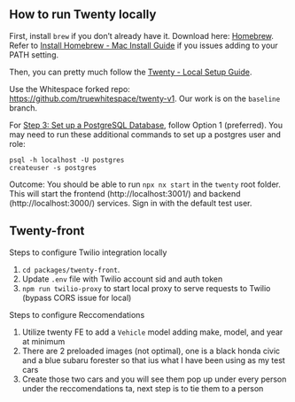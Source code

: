 ## How to run Twenty locally

First, install `brew` if you don’t already have it. Download here: [Homebrew](https://brew.sh/). Refer to [Install Homebrew - Mac Install Guide](https://mac.install.guide/homebrew/3) if you issues adding to your PATH setting.

Then, you can pretty much follow the [Twenty - Local Setup Guide](https://twenty.com/developers/local-setup).

Use the Whitespace forked repo: https://github.com/truewhitespace/twenty-v1. Our work is on the `baseline` branch.

For [Step 3: Set up a PostgreSQL Database](https://twenty.com/developers/local-setup#step-3:-set-up-a-postgresql-database), follow Option 1 (preferred). You may need to run these additional commands to set up a postgres user and role:

```
psql -h localhost -U postgres
createuser -s postgres
```

Outcome: You should be able to run `npx nx start` in the `twenty` root folder. This will start the frontend (http://localhost:3001/) and backend (http://localhost:3000/) services. Sign in with the default test user.

## Twenty-front
Steps to configure Twilio integration locally
1. `cd packages/twenty-front`. 
2. Update `.env` file with Twilio account sid and auth token
3. `npm run twilio-proxy` to start local proxy to serve requests to Twilio (bypass CORS issue for local)

Steps to configure Reccomendations
1. Utilize twenty FE to add a `Vehicle` model adding make, model, and year at minimum
2. There are 2 preloaded images (not optimal), one is a black honda civic and a blue subaru forester so that ius what I have been using as my test cars
2. Create those two cars and you will see them pop up under every person under the reccomendations ta, next step is to tie them to a person
